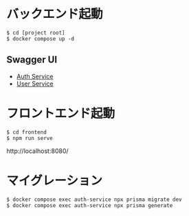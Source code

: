 # バックエンド起動
```
$ cd [project root]
$ docker compose up -d
```
## Swagger UI
- [Auth Service](http://localhost:8000/auth/api-docs/)
- [User Service](http://localhost:8000/users/api-docs/)

# フロントエンド起動
```
$ cd frontend
$ npm run serve
```
http://localhost:8080/


# マイグレーション
```
$ docker compose exec auth-service npx prisma migrate dev
$ docker compose exec auth-service npx prisma generate
```